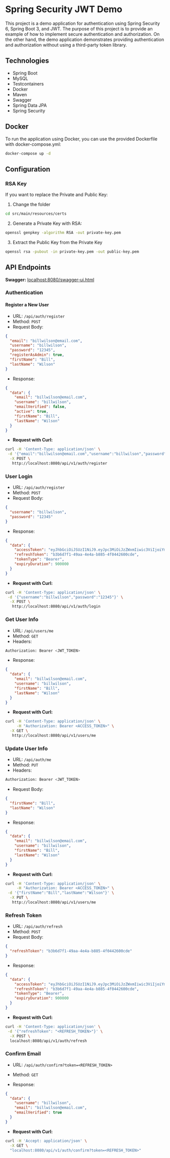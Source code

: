 # Spring Security JWT Demo

This project is a demo application for authentication using Spring Security 6, Spring Boot 3, and JWT.
The purpose of this project is to provide an example of how to implement secure authentication and
authorization. On the other hand, the demo application demonstrates providing authentication and
authorization without using a third-party token library.

## Technologies

* Spring Boot
* MySQL
* Testcontainers
* Docker
* Maven
* Swagger
* Spring Data JPA
* Spring Security

## Docker

To run the application using Docker, you can use the provided Dockerfile with docker-compose.yml:

```bash
docker-compose up -d
```

## Configuration

### RSA Key

If you want to replace the Private and Public Key:

1. Change the folder

```bash
cd src/main/resources/certs
```

2. Generate a Private Key with RSA:

```bash
openssl genpkey -algorithm RSA -out private-key.pem
```

3. Extract the Public Key from the Private Key

```bash
openssl rsa -pubout -in private-key.pem -out public-key.pem
```

## API Endpoints

**Swagger:** [localhost:8080/swagger-ui.html](localhost:8080/swagger-ui.html)

### Authentication

#### Register a New User

* URL: `/api/auth/register`
* Method: `POST`
* Request Body:

```json
{
  "email": "billwilson@email.com",
  "username": "billwilson",
  "password": "12345",
  "registerAsAdmin": true,
  "firstName": "Bill",
  "lastName": "Wilson"
}
```

* Response:

```json
{
  "data": {
    "email": "billwilson@email.com",
    "username": "billwilson",
    "emailVerified": false,
    "active": true,
    "firstName": "Bill",
    "lastName": "Wilson"
  }
}
```

* **Request with Curl:**

```bash
curl -H 'Content-Type: application/json' \
 -d '{"email":"billwilson@email.com","username":"billwilson","password":"12345","registerAsAdmin":true,"firstName":"Bill","lastName":"Wilson"}' \
  -X POST \
   http://localhost:8080/api/v1/auth/register
```

### User Login

* URL: `/api/auth/register`
* Method: `POST`
* Request Body:

```json
{
  "username": "billwilson",
  "password": "12345"
}
```

* Response:

```json
{
  "data": {
    "accessToken": "eyJhbGciOiJSUzI1NiJ9.eyJpc3MiOiJzZWxmIiwic3ViIjoiYmlsbHdpbHNvbiIsImV4cCI6MTcxOTkzNzkzNCwiaWF0IjoxNzE5OTM3MDM0LCJhdXRob3JpdGllcyI6IlJPTEVfUk9MRV9BRE1JTixST0xFX1JPTEVfVVNFUiJ9.uagLQR1IxEXd0bQzmX_0ENshssxIobYudDRui7mtFC6d-P8dxQWBQPCnPr2-bzqvR33Q4TtVR851TLw8gRxRY-8m45uTtfeaTBm3jgDBXs81ZZgkqRWfcSLlpc-zEs2FzAYTm9idUu4-4yoC5wFU6lgqq0QjaeQCyAYElUGPeNmECK1849Ty8Vfn4j_yEjcMYMdZq5CENaJrOV4KMOHeLrHgEbD7jSV6b5VBL124AhORRyso6P0UiLzyoVlMOmJr5VTREUXJN78CfhkAyApYqP2SK4aQjxwHu3SZo1YV-eu8mXC-hHEG84L9MwStSkuCN8p5h82ZZLoySJujpXt7YQ",
    "refreshToken": "b3b6d7f1-49aa-4e4a-b885-4f0442600cde",
    "tokenType": "Bearer",
    "expiryDuration": 900000
  }
}
```

* **Request with Curl:**

```bash
curl -H 'Content-Type: application/json' \
 -d '{"username":"billwilson","password":"12345"}' \
  -X POST \
   http://localhost:8080/api/v1/auth/login
```

### Get User Info

* URL: `/api/users/me`
* Method: `GET`
* Headers:

```bash
Authorization: Bearer <JWT_TOKEN>
```

* Response:

```json
{
  "data": {
    "email": "billwilson@email.com",
    "username": "billwilson",
    "firstName": "Bill",
    "lastName": "Wilson"
  }
}
```

* **Request with Curl:**

```bash
curl -H 'Content-Type: application/json' \
     -H "Authorization: Bearer <ACCESS_TOKEN>" \
  -X GET \
   http://localhost:8080/api/v1/users/me 
```

### Update User Info

* URL: `/api/auth/me`
* Method: `PUT`
* Headers:

```bash
Authorization: Bearer <JWT_TOKEN>
```

* Request Body:

```json
{
  "firstName": "Bill",
  "lastName": "Wilson"
}
```

* Response:

```json
{
  "data": {
    "email": "billwilson@email.com",
    "username": "billwilson",
    "firstName": "Bill",
    "lastName": "Wilson"
  }
}
```

* **Request with Curl:**

```bash
curl -H 'Content-Type: application/json' \
     -H "Authorization: Bearer <ACCESS_TOKEN>" \
 -d '{"firstName":"Bill","lastName":"Wilson"}' \
  -X PUT \
   http://localhost:8080/api/v1/users/me 
```

### Refresh Token

* URL: `/api/auth/refresh`
* Method: `POST`
* Request Body:

```json
{
  "refreshToken": "b3b6d7f1-49aa-4e4a-b885-4f0442600cde"
}
```

* Response:

```json
{
  "data": {
    "accessToken": "eyJhbGciOiJSUzI1NiJ9.eyJpc3MiOiJzZWxmIiwic3ViIjoiYmlsbHdpbHNvbiIsImV4cCI6MTcxOTkzODUyMCwiaWF0IjoxNzE5OTM3NjIwLCJhdXRob3JpdGllcyI6IlJPTEVfUk9MRV9BRE1JTixST0xFX1JPTEVfVVNFUiJ9.T_ROURHd6k_d66VXEPwKpFtQ9HakvsTdY4pHsnd4YCtitImP72V_XFK8F3tGp0Ycqrx45nO03jOpcYQYWSkueKaKSDKB2ZG31xcuXTb-pFi-nl-aeFlN8VD9X59F-GrvvgCCVaLmrBIot4VUrwPdVc7SJmrBAhE7YkzAyzefTAdVaFYfyrmoL012tPjM94U-rdgMOkL537aAfbko0GI4SzpFl1R2NndHI2yfQD-kF4M2fieagUGnsGSTfJ-jYY0zOs9vPdX_-plb253ZhyOf04q8UwZ1e4EzGoUGJ1d_WfoBkeDvVtz8VWyj_Nv-INpY7KTlKZIv75pPlG_VU-l7IQ",
    "refreshToken": "b3b6d7f1-49aa-4e4a-b885-4f0442600cde",
    "tokenType": "Bearer",
    "expiryDuration": 900000
  }
}
```

* **Request with Curl:**

```bash
curl -H 'Content-Type: application/json' \
 -d '{"refreshToken": "<REFRESH_TOKEN>"}' \
  -X POST \
  localhost:8080/api/v1/auth/refresh
```

### Confirm Email

* URL: `/api/auth/confirm?token=<REFRESH_TOKEN>`
* Method: `GET`

* Response:

```json
{
  "data": {
    "username": "billwilson",
    "email": "billwilson@email.com",
    "emailVerified": true
  }
}
```

* **Request with Curl:**

```bash
curl -H 'Accept: application/json' \
  -X GET \
  "localhost:8080/api/v1/auth/confirm?token=<REFRESH_TOKEN>"
```
